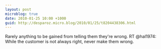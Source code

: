 ```yaml
---
layout: post
microblog: true
date: 2010-01-25 10:00 +1000
guid: http://desparoz.micro.blog/2010/01/25/t8204438306.html
---
```

Rarely anything to be gained from telling them they're wrong. RT @hal1974: While the customer is not always right, never make them wrong.
